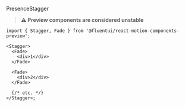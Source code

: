PresenceStagger

> **⚠️ Preview components are considered unstable**

```tsx
import { Stagger, Fade } from '@fluentui/react-motion-components-preview';

<Stagger>
  <Fade>
    <div>1</div>
  </Fade>

  <Fade>
    <div>2</div>
  </Fade>

  {/* etc. */}
</Stagger>;
```
